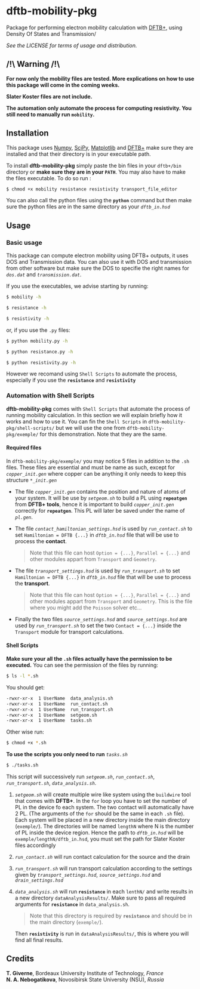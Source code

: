 # dftb-mobility-pkg

Package for performing electron mobility calculation with [DFTB+](https://github.com/dftbplus/dftbplus "DFTB+ GitHub page"), using Density Of States and Transmission/

_See the LICENSE for terms of usage and distribution._

## /!\\ Warning /!\\
**For now only the mobility files are tested. More explications on how to use this package will come in the coming weeks.**

**Slater Koster files are not include.**

**The automation only automate the process for computing resistivity. You still need to manually run `mobility`.**
## Installation
This package uses [Numpy](https://numpy.org/install/ "Numpy's install page"), [SciPy](https://www.scipy.org/install.html "SciPy install page"), [Matplotlib](https://matplotlib.org/stable/users/installing.html "Matplotlib install page") and [DFTB+](https://github.com/dftbplus/dftbplus "DFTB+ GitHub page") make sure they are installed and that their directory is in your executable path.

To install **dftb-mobility-pkg** simply paste the bin files in your `dftb+/bin` directory or **make sure they are in your `PATH`**.
You may also have to make the files executable. To do so run :
```bash
$ chmod +x mobility resistance resistivity transport_file_editor
```

You can also call the python files using the **`python`** command but then make sure the python files are in the same directory as your _`dftb_in.hsd`_

## Usage

### Basic usage
This package can compute electron mobility using DFTB+ outputs, it uses DOS and Transmission data.
You can also use it with DOS and transmission from other software but make sure the DOS to specifie the right names for _`dos.dat`_ and _`transmission.dat`_.

If you use the executables, we advise starting by running:
```bash
$ mobility -h
```
```bash
$ resistance -h
```
```bash
$ resistivity -h
```
or, if you use the `.py` files:
```bash
$ python mobility.py -h
```
```bash
$ python resistance.py -h
```
```bash
$ python resistivity.py -h
```
However we recomand using `Shell Scripts` to automate the process, especially if you use the **`resistance`** and **`resistivity`**

### Automation with Shell Scripts

**dftb-mobility-pkg** comes with `Shell Scripts` that automate the process of running mobility calculation. In this section we will explain briefly how it works and how to use it.
You can fin the `Shell Scripts` in `dftb-mobility-pkg/shell-scripts/` but we will use the one from `dftb-mobility-pkg/exemple/` for this demonstration. Note that they are the same.

#### Required files
In `dftb-mobility-pkg/exemple/` you may notice 5 files in addition to the `.sh` files. These files are essential and must be name as such, except for _`copper_init.gen`_ where copper can be anything it only needs to keep this structure _`*_init.gen`_

*   The file _`copper_init.gen`_ contains the position and nature of atoms of your system. It will be use by _`setgeom.sh`_ to build a PL using **`repeatgen`** from **DFTB+ tools**, hence it is important to build _`copper_init.gen`_ correctly for **`repeatgen`**. This PL will later be saved under the name of _`pl.gen`_.

*   The file _`contact_hamiltonian_settings.hsd`_ is used by _`run_contact.sh`_ to set `Hamiltonian = DFTB {...}` in _`dftb_in.hsd`_ file that will be use to process the **contact**.
    >Note that this file can host `Option = {...}`, `Parallel = {...}` and other modules appart from `Transport` and `Geometry`.

*   The file _`transport_settings.hsd`_ is used by _`run_transport.sh`_ to set  `Hamiltonian = DFTB {...}` in _`dftb_in.hsd`_ file that will be use to process the **transport**.
    >Note that this file can host `Option = {...}`, `Parallel = {...}` and other modules appart from `Transport` and `Geometry`. This is the file where you might add the `Poisson` solver etc...

*   Finally the two files _`source_settings.hsd`_ and _`source_settings.hsd`_ are used by _`run_transport.sh`_ to set the two `Contact = {...}` inside the `Transport` module for transport calculations.

#### Shell Scripts
**Make sure your all the `.sh` files actually have the permission to be executed.**
You can see the permission of the files by running:
```bash
$ ls -l *.sh
```
You should get:
```bash
-rwxr-xr-x  1 UserName  data_analysis.sh
-rwxr-xr-x  1 UserName  run_contact.sh
-rwxr-xr-x  1 UserName  run_transport.sh
-rwxr-xr-x  1 UserName  setgeom.sh
-rwxr-xr-x  1 UserName  tasks.sh
```
Other wise run:
```bash
$ chmod +x *.sh
```

**To use the scripts you only need to run** _`tasks.sh`_
```bash
$ ./tasks.sh
```
This script will successively run _`setgeom.sh`_, _`run_contact.sh`_, _`run_transport.sh`_, _`data_analysis.sh`_.

1.  _`setgeom.sh`_ will create multiple wire like system using the `buildwire` tool that comes with **DFTB+**. In the `for` loop you have to set the number of PL in the device fo each system. The two contact will automatically have 2 PL. (The arguments of the `for` should be the same in each `.sh` file).
Each system will be placed in a new directory inside the main directory (`exemple/`). The directories will be named `lengthN` where N is the number of PL inside the device region.
Hence the path to  _`dftb_in.hsd`_ will be `exemple/lengthN/dftb_in.hsd`, you must set the path for Slater Koster files accordingly

2.  _`run_contact.sh`_ will run contact calculation for the source and the drain

3.  _`run_transport.sh`_ will run transport calculation according to the settings given by _`transport_settings.hsd`_, _`source_settings.hsd`_ and _`drain_settings.hsd`_

4.  _`data_analysis.sh`_ will run **`resistance`** in each `lenthN/` and write results in a new directory `dataAnalysisResults/`. Make sure to pass all required arguments for **`resistance`** in `data_analysis.sh`.
    >Note that this directory is required by **`resistance`** and should be in the main directory (`exemple/`).

    Then **`resistivity`** is run in `dataAnalysisResults/`, this is where you will find all final results.

## Credits
**T. Giverne**, Bordeaux University Institute of Technology, _France_  
**N. A. Nebogatikova**, Novosibirsk State University (NSU), _Russia_
